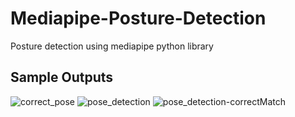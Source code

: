 # Mediapipe-Posture-Detection
Posture detection using mediapipe python library
## Sample Outputs

![correct_pose](https://user-images.githubusercontent.com/94037471/210154907-3a237fa7-722c-47fe-839b-0098a0a1cf12.png)
![pose_detection](https://user-images.githubusercontent.com/94037471/210154913-f0cca7c8-a147-4487-9551-3252ae52e661.png)
![pose_detection-correctMatch](https://user-images.githubusercontent.com/94037471/210154916-863829a4-448a-4538-9814-73cc5e7dc3df.png)
